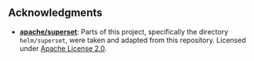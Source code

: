 ## Acknowledgments

- **[apache/superset](https://github.com/apache/superset)**: Parts of this project, specifically the directory `helm/superset`, were taken and adapted from this repository. Licensed under [Apache License 2.0](https://github.com/trinodb/charts/blob/main/LICENSE).
